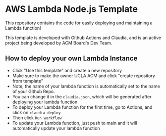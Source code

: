 # AWS Lambda Node.js Template

This repository contains the code for easily deploying and maintaining a Lambda function!

This template is developed with Github Actions and Claudia, and is an active project being developed by ACM Board's Dev Team.

## How to deploy your own Lambda Instance

- Click "Use this template" and create a new repository
- Make sure to make the owner UCLA ACM and click "create repository from template"
- Note, the name of your lambda function is automatically set to the name of your Github Repo.
- You can change it in the `claudia.json`, which will be generated after deploying your lambda function
- To deploy your Lambda function for the first time, go to Actions, and click on `claudia-deploy`
- Then click `Run workflow`
- To update your Lambda function, just push to main and it will automatically update your lambda function